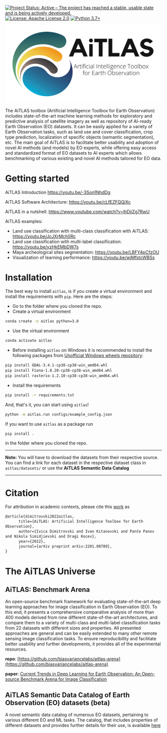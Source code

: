 [![Project Status: Active – The project has reached a stable, usable state and is being actively developed.](https://www.repostatus.org/badges/latest/active.svg?style=for-the-badge)](https://www.repostatus.org/#active) [![License: Apache License 2.0](https://img.shields.io/badge/License-Apache%202.0-olivegreen.svg)](https://github.com/biasvariancelabs/aitlas/blob/master/LICENSE) [![Python 3.7+](https://img.shields.io/badge/python-3.7+-blue.svg)](https://www.python.org/downloads/release/python-370/)

![logo](media/AiTALS_horizontal_gradient_subtitle.png)


The AiTLAS toolbox (Artificial Intelligence Toolbox for Earth Observation) includes state-of-the-art machine learning methods for exploratory and predictive analysis of satellite imagery as well as repository of AI-ready Earth Observation (EO) datasets. It can be easily applied for a variety of Earth Observation tasks, such as land use and cover classification, crop type prediction, localization of specific objects (semantic segmentation), etc. The main goal of AiTLAS is to facilitate better usability and adoption of novel AI methods (and models) by EO experts, while offering easy access and standardized format of EO datasets to AI experts which allows benchmarking of various existing and novel AI methods tailored for EO data.

# Getting started

AiTLAS Introduction https://youtu.be/-3Son1NhdDg

AiTLAS Software Architecture: https://youtu.be/cLfEZFQQiXc

AiTLAS in a nutshell: https://www.youtube.com/watch?v=lhDjiZg7RwU

AiTLAS examples:
- Land use classification with multi-class classification with AiTLAS: https://youtu.be/JcJXrMch0Rc
- Land use classification with multi-label classification: https://youtu.be/yzHkEMbDW7s
- Maya archeological sites segmentation: https://youtu.be/LBFY4pCfzOU
- Visualization of learning performance: https://youtu.be/wjMfstcWBSs

# Installation

The best way to install `aitlas`, is if you create a virtual environment and install the  requirements with `pip`. Here are the steps:
- Go to the folder where you cloned the repo.
- Create a virtual environment
```bash
conda create -n aitlas python=3.8
```
- Use the virtual environment
```bash
conda activate aitlas
```
- Before installing `aitlas` on Windows it is recommended to install the following packages 
from [Unofficial Windows wheels repository](https://www.lfd.uci.edu/~gohlke/pythonlibs/):
```bash
pip install GDAL-3.4.1-cp38-cp38-win_amd64.whl 
pip install Fiona-1.8.20-cp38-cp38-win_amd64.whl
pip install rasterio-1.2.10-cp38-cp38-win_amd64.whl
```
- Install the requirements
```bash
pip install -r requirements.txt
```
And, that's it, you can start using `aitlas`!
```bash
python -m aitlas.run configs/example_config.json
```
If you want to use `aitlas` as a package run
```bash
pip install .
```
in the folder where you cloned the repo.

---

**Note:** You will have to download the datasets from their respective source. You can find a link for each dataset in the respective dataset class in `aitlas/datasets/` or use the **AiTLAS Semantic Data Catalog**

---
# Citation
For attribution in academic contexts, please cite this [work](https://arxiv.org/abs/2201.08789) as
```
@article{dimitrovski2022aitlas,
      title={AiTLAS: Artificial Intelligence Toolbox for Earth Observation}, 
      author={Ivica Dimitrovski and Ivan Kitanovski and Panče Panov and Nikola Simidjievski and Dragi Kocev},
      year={2022},
      journal={arXiv preprint arXiv:2201.08789},
}
```
# The AiTLAS Universe


## AiTLAS: Benchmark Arena

An open-source benchmark framework for evaluating state-of-the-art deep learning approaches for image classification in Earth Observation (EO). To this end, it presents a comprehensive comparative analysis of more than 400 models derived from nine different state-of-the-art architectures, and compare them to a variety of multi-class and multi-label classification tasks from 22 datasets with different sizes and properties. All presented approaches are general and can be easily extended to many other remote sensing image classification tasks. To ensure reproducibility and facilitate better usability and further developments, it provides all of the experimental resources.

**repo**: [https://github.com/biasvariancelabs/aitlas-arena](https://github.com/biasvariancelabs/aitlas-arena)

**paper**: [Current Trends in Deep Learning for Earth Observation: An Open-source Benchmark Arena for Image Classification](https://arxiv.org/abs/2207.07189)


## AiTLAS Semantic Data Catalog of Earth Observation (EO) datasets (beta)

A novel semantic data catalog of numerous EO datasets, pertaining to various different EO and ML tasks. The catalog, that includes properties of different datasets and provides further details for their use, is available [here](http://eodata.bvlabs.ai)




